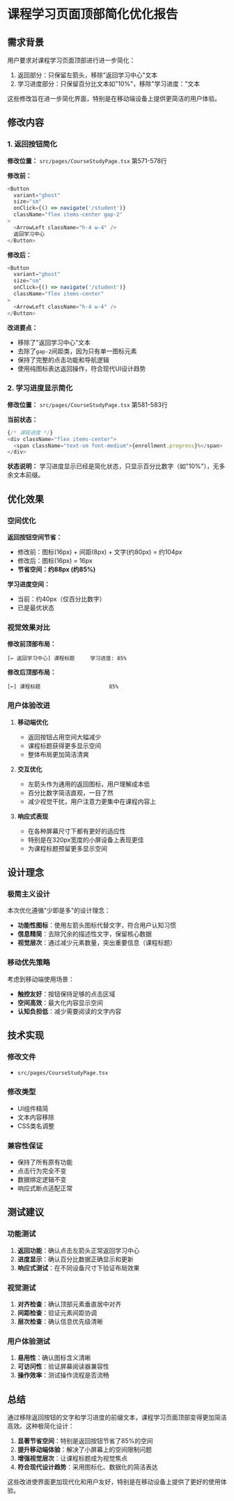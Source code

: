 # 课程学习页面顶部简化优化报告

## 需求背景

用户要求对课程学习页面顶部进行进一步简化：
1. 返回部分：只保留左箭头，移除"返回学习中心"文本
2. 学习进度部分：只保留百分比文本如"10%"，移除"学习进度："文本

这些修改旨在进一步简化界面，特别是在移动端设备上提供更简洁的用户体验。

## 修改内容

### 1. 返回按钮简化

**修改位置：** `src/pages/CourseStudyPage.tsx` 第571-578行

**修改前：**
```typescript
<Button
  variant="ghost"
  size="sm"
  onClick={() => navigate('/student')}
  className="flex items-center gap-2"
>
  <ArrowLeft className="h-4 w-4" />
  返回学习中心
</Button>
```

**修改后：**
```typescript
<Button
  variant="ghost"
  size="sm"
  onClick={() => navigate('/student')}
  className="flex items-center"
>
  <ArrowLeft className="h-4 w-4" />
</Button>
```

**改进要点：**
- 移除了"返回学习中心"文本
- 去除了`gap-2`间距类，因为只有单一图标元素
- 保持了完整的点击功能和导航逻辑
- 使用纯图标表达返回操作，符合现代UI设计趋势

### 2. 学习进度显示简化

**修改位置：** `src/pages/CourseStudyPage.tsx` 第581-583行

**当前状态：**
```typescript
{/* 课程进度 */}
<div className="flex items-center">
  <span className="text-sm font-medium">{enrollment.progress}%</span>
</div>
```

**状态说明：**
学习进度显示已经是简化状态，只显示百分比数字（如"10%"），无多余文本前缀。

## 优化效果

### 空间优化

**返回按钮空间节省：**
- 修改前：图标(16px) + 间距(8px) + 文字(约80px) = 约104px
- 修改后：图标(16px) = 16px
- **节省空间：约88px (约85%)**

**学习进度空间：**
- 当前：约40px（仅百分比数字）
- 已是最优状态

### 视觉效果对比

**修改前顶部布局：**
```
[← 返回学习中心] 课程标题     学习进度: 85%
```

**修改后顶部布局：**
```
[←] 课程标题                      85%
```

### 用户体验改进

1. **移动端优化**
   - 返回按钮占用空间大幅减少
   - 课程标题获得更多显示空间
   - 整体布局更加简洁清爽

2. **交互优化**
   - 左箭头作为通用的返回图标，用户理解成本低
   - 百分比数字简洁直观，一目了然
   - 减少视觉干扰，用户注意力更集中在课程内容上

3. **响应式表现**
   - 在各种屏幕尺寸下都有更好的适应性
   - 特别是在320px宽度的小屏设备上表现更佳
   - 为课程标题预留更多显示空间

## 设计理念

### 极简主义设计

本次优化遵循"少即是多"的设计理念：
- **功能性图标**：使用左箭头图标代替文字，符合用户认知习惯
- **信息精简**：去除冗余的描述性文字，保留核心数据
- **视觉层次**：通过减少元素数量，突出重要信息（课程标题）

### 移动优先策略

考虑到移动端使用场景：
- **触控友好**：按钮保持足够的点击区域
- **空间高效**：最大化内容显示空间
- **认知负担低**：减少需要阅读的文字内容

## 技术实现

### 修改文件
- `src/pages/CourseStudyPage.tsx`

### 修改类型
- UI组件精简
- 文本内容移除
- CSS类名调整

### 兼容性保证
- 保持了所有原有功能
- 点击行为完全不变
- 数据绑定逻辑不变
- 响应式断点适配正常

## 测试建议

### 功能测试
1. **返回功能**：确认点击左箭头正常返回学习中心
2. **进度显示**：确认百分比数据正确显示和更新
3. **响应式测试**：在不同设备尺寸下验证布局效果

### 视觉测试
1. **对齐检查**：确认顶部元素垂直居中对齐
2. **间距检查**：验证元素间距协调
3. **层次检查**：确认信息优先级清晰

### 用户体验测试
1. **易用性**：确认图标含义清晰
2. **可访问性**：验证屏幕阅读器兼容性
3. **操作效率**：测试操作流程是否流畅

## 总结

通过移除返回按钮的文字和学习进度的前缀文本，课程学习页面顶部变得更加简洁高效。这种极简化设计：

1. **显著节省空间**：特别是返回按钮节省了85%的空间
2. **提升移动端体验**：解决了小屏幕上的空间限制问题  
3. **增强视觉层次**：让课程标题成为视觉焦点
4. **符合现代设计趋势**：采用图标化、数据化的简洁表达

这些改进使界面更加现代化和用户友好，特别是在移动设备上提供了更好的使用体验。 